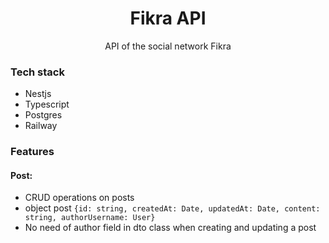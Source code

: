 <h1 align="center">Fikra API</h1>

<p align="center">API of the social network Fikra

<h3>Tech stack</h3>

- Nestjs
- Typescript
- Postgres
- Railway

<h3>Features</h3>

<h4>Post:</h4>

- CRUD operations on posts
- object post `{id: string, createdAt: Date, updatedAt: Date, content: string, authorUsername: User}`
- No need of author field in dto class when creating and updating a post
